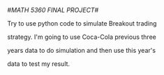 #*MATH 5360 FINAL PROJECT*#

Try to use python code to simulate Breakout trading

strategy. I'm going to use Coca-Cola previous three

years data to do simulation and then use this year's

data to test my result.